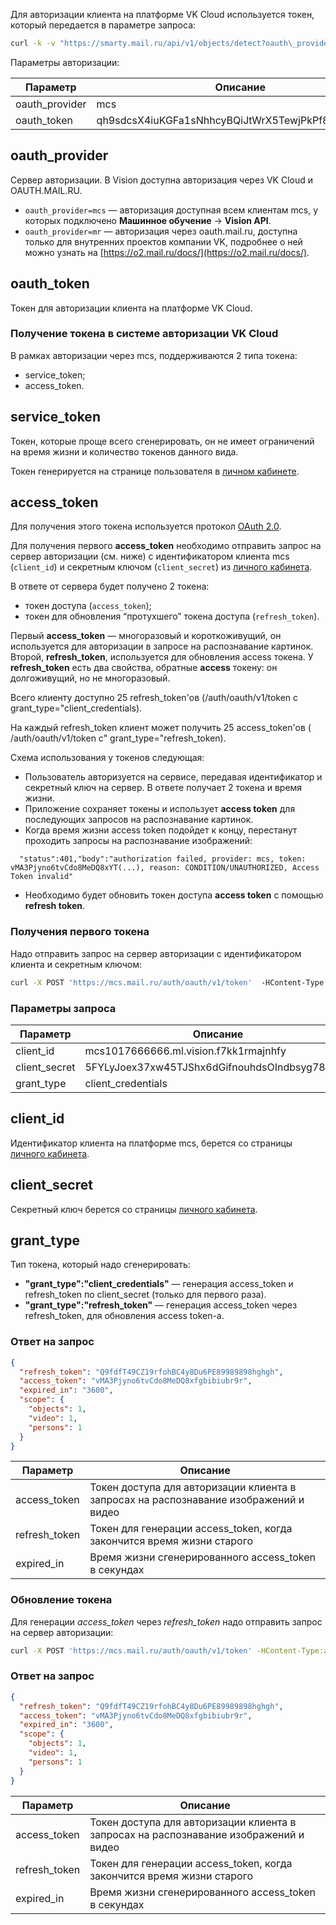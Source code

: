 Для авторизации клиента на платформе VK Cloud используется токен, который передается в параметре запроса:

```bash
curl -k -v "https://smarty.mail.ru/api/v1/objects/detect?oauth\_provider="mcs&oauth\_token=qh9sdcsX4iuKGFa1sNhhcyBQiJtWrX5TewjPkPf867ad53oFd" -F file\_0=@examples/car\_number.jpg -F meta='{"mode":\["object"\],"images":\[ {"name":"file\_0"}\]}'
```
Параметры авторизации:

| Параметр       | Описание                                          |
|--------------- |-------------------------------------------------- |
| oauth_provider | mcs                                               |
| oauth_token    | qh9sdcsX4iuKGFa1sNhhcyBQiJtWrX5TewjPkPf867ad53oFd |

## oauth_provider

Сервер авторизации. В Vision доступна авторизация через VK Cloud и OAUTH.MAIL.RU.

- `oauth_provider=mcs` — авторизация доступная всем клиентам mcs, у которых подключено **Машинное обучение** -> **Vision API**.
- `oauth_provider=mr` — авторизация через oauth.mail.ru, доступна только для внутренних проектов компании VK, подробнее о ней можно узнать на [https://o2.mail.ru/docs/](https://o2.mail.ru/docs/).

## oauth_token

Токен для авторизации клиента на платформе VK Cloud.

### Получение токена в системе авторизации VK Cloud

В рамках авторизации через mcs, поддерживаются 2 типа токена:

- service_token;
- access_token.

## service_token

Токен, которые проще всего сгенерировать, он не имеет ограничений на время жизни и количество токенов данного вида.

Токен генерируется на странице пользователя в [личном кабинете](https://mcs.mail.ru/app/services/machinelearning/vision/).

## access_token

Для получения этого токена используется протокол [OAuth 2.0](https://ru.wikipedia.org/wiki/OAuth#OAuth_2.0).

Для получения первого **access_token** необходимо отправить запрос на сервер авторизации (см. ниже) с идентификатором клиента mcs (`client_id`) и секретным ключом (`client_secret`) из [личного кабинета](https://mcs.mail.ru/app/services/machinelearning/vision/).

В ответе от сервера будет получено 2 токена:

- токен доступа (`access_token`);
- токен для обновления “протухшего” токена доступа (`refresh_token`).

Первый **access_token** — многоразовый и короткоживущий, он используется для авторизации в запросе на распознавание картинок. Второй, **refresh_token**, используется для обновления access токена. У **refresh_token** есть два свойства, обратные **access** токену: он долгоживущий, но не многоразовый.

Всего клиенту доступно 25 refresh_token'ов (/auth/oauth/v1/token с grant_type="client_credentials).

На каждый refresh_token клиент может получить 25 access_token'ов ( /auth/oauth/v1/token c" grant_type="refresh_token).

Схема использования у токенов следующая:

- Пользователь авторизуется на сервисе, передавая идентификатор и секретный ключ на сервер. В ответе получает 2 токена и время жизни.
- Приложение сохраняет токены и использует **access token** для последующих запросов на распознавание картинок.
- Когда время жизни access token подойдет к концу, перестанут проходить запросы на распознавание изображений:

```
  "status":401,"body":"authorization failed, provider: mcs, token: vMA3Pjyno6tvCdo8MeDQ8xYT(...), reason: CONDITION/UNAUTHORIZED, Access Token invalid"
```

- Необходимо будет обновить токен доступа **access token** с помощью **refresh token**.

### Получения первого токена

Надо отправить запрос на сервер авторизации с идентификатором клиента и секретным ключом:

```bash
curl -X POST 'https://mcs.mail.ru/auth/oauth/v1/token'  -HContent-Type:application/json -d '{"client_id":"mcs1017666666.ml.vision.f7kk1rmajnhfy", "client_secret":"5FYLyJoex37xw45TJShx6dGifnouhdsOIndbsyg78ejnbs", "grant_type":"client_credentials"}'
```

### Параметры запроса

| Параметр      | Описание                                       |
|-------------- |----------------------------------------------- |
| client_id     | mcs1017666666.ml.vision.f7kk1rmajnhfy          |
| client_secret | 5FYLyJoex37xw45TJShx6dGifnouhdsOIndbsyg78ejnbs |
| grant_type    | client_credentials                             |

## client_id

Идентификатор клиента на платформе mcs, берется со страницы [личного кабинета](https://mcs.mail.ru/app/services/machinelearning/vision/).

## client_secret

Секретный ключ берется со страницы [личного кабинета](https://mcs.mail.ru/app/services/machinelearning/vision/).

## grant_type

Тип токена, который надо сгенерировать:

- **"grant_type":"client_credentials"** — генерация access_token и refresh_token по client_secret (только для первого раза).
- **"grant_type":"refresh_token"** — генерация access_token через refresh_token, для обновления access token-а.

### Ответ на запрос

```json
{
  "refresh_token": "Q9fdfT49CZ19rfohBC4y8Du6PE89989898hghgh",
  "access_token": "vMA3Pjyno6tvCdo8MeDQ8xfgbibiubr9r",
  "expired_in": "3600",
  "scope": {
    "objects": 1,
    "video": 1,
    "persons": 1
  }
}
```

| Параметр      | Описание                                                               |
|-------------- |----------------------------------------------------------------------- |
| access_token  | Токен доступа для авторизации клиента в запросах на распознавание изображений и видео                                                                                  |
| refresh_token | Токен для генерации access_token, когда закончится время жизни старого |
| expired_in    | Время жизни сгенерированного access_token в секундах                   |

### Обновление токена

Для генерации *access_token* через *refresh_token* надо отправить запрос на сервер авторизации:

```bash
curl -X POST 'https://mcs.mail.ru/auth/oauth/v1/token' -HContent-Type:application/json -d '{"client_id":"mcs1017666666.ml.vision.f7kk1rmajnhfy","refresh_token":"Q9fdfT49CZ19rfohBC4y8Du6PE89989898hghgh", "grant_type":"refresh_token"}
```

### Ответ на запрос

```json
{
  "refresh_token": "Q9fdfT49CZ19rfohBC4y8Du6PE89989898hghgh",
  "access_token": "vMA3Pjyno6tvCdo8MeDQ8xfgbibiubr9r",
  "expired_in": "3600",
  "scope": {
    "objects": 1,
    "video": 1,
    "persons": 1
  }
}
```

| Параметр      | Описание                                                             |
|-------------- |--------------------------------------------------------------------- |
| access_token  |Токен доступа для авторизации клиента в запросах на распознавание изображений и видео                                                                                  |
| refresh_token |Токен для генерации access_token, когда закончится время жизни старого|
| expired_in    |Время жизни сгенерированного access_token в секундах                  |
